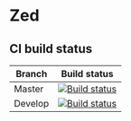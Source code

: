 # Zed

## CI build status

Branch  | Build status
------------- | -------------
Master  | [![Build status](https://ci.appveyor.com/api/projects/status/f97yf2stga4472v8/branch/master?svg=true)](https://ci.appveyor.com/project/ztepsic/zed/branch/master)
Develop  | [![Build status](https://ci.appveyor.com/api/projects/status/f97yf2stga4472v8/branch/master?svg=true)](https://ci.appveyor.com/project/ztepsic/zed/branch/develop)
